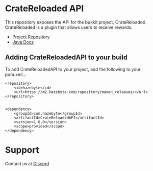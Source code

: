 # CrateReloaded API

This repository exposes the API for the bukkit project, CrateReloaded. CrateReloaded is a plugin that allows users to receive rewards.

* [Project Repository](https://github.com/Hazebyte/CrateReloaded)
* [Java Docs](https://hazebyte.github.io/CrateReloadedAPI/)

## Adding CrateReloadedAPI to your build

To add CrateReloadedAPI to your project, add the following to your pom.xml...

```
<repository>
    <id>hazebyte</id>
    <url>https://m2.hazebyte.com/repository/maven_releases/</url>
</repository>


<dependency>
    <groupId>com.hazebyte</groupId>
    <artifactId>CrateReloadedAPI</artifactId>
    <version>1.0.0</version>
    <scope>provided</scope>
</dependency>
```

# Support

Contact us at [Discord](https://discord.gg/0srgnnU1nbB8wMML)